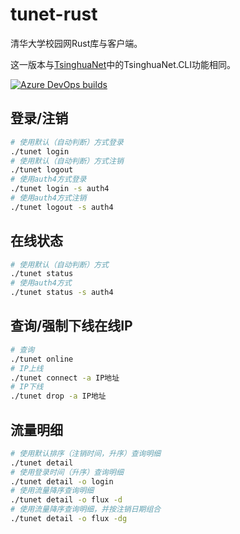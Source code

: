 # tunet-rust
清华大学校园网Rust库与客户端。

这一版本与[TsinghuaNet](https://github.com/Berrysoft/TsinghuaNet)中的TsinghuaNet.CLI功能相同。

[![Azure DevOps builds](https://strawberry-vs.visualstudio.com/tunet-rust/_apis/build/status/Berrysoft.tunet-rust?branch=master)](https://strawberry-vs.visualstudio.com/tunet-rust/_build)
## 登录/注销
``` bash
# 使用默认（自动判断）方式登录
./tunet login
# 使用默认（自动判断）方式注销
./tunet logout
# 使用auth4方式登录
./tunet login -s auth4
# 使用auth4方式注销
./tunet logout -s auth4
```
## 在线状态
``` bash
# 使用默认（自动判断）方式
./tunet status
# 使用auth4方式
./tunet status -s auth4
```
## 查询/强制下线在线IP
``` bash
# 查询
./tunet online
# IP上线
./tunet connect -a IP地址
# IP下线
./tunet drop -a IP地址
```
## 流量明细
``` bash
# 使用默认排序（注销时间，升序）查询明细
./tunet detail
# 使用登录时间（升序）查询明细
./tunet detail -o login
# 使用流量降序查询明细
./tunet detail -o flux -d
# 使用流量降序查询明细，并按注销日期组合
./tunet detail -o flux -dg
```
